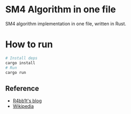 # SM4 Algorithm in one file
SM4 algorithm implementation in one file, written in Rust.
# How to run
```bash
# Install deps
cargo install 
# Run
cargo run 
```
## Reference
- [R4bb1t's blog](https://n0va-scy.github.io/2022/02/14/sm4%E5%8A%A0%E5%AF%86%E7%AE%97%E6%B3%95/)
- [Wikipedia](https://zh.wikipedia.org/zh-hans/SM4)